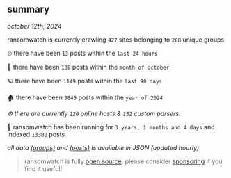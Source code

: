 
## summary
_october 12th, 2024_

ransomwatch is currently crawling `427` sites belonging to `208` unique groups

⏲ there have been `13` posts within the `last 24 hours`

🦈 there have been `138` posts within the `month of october`

🪐 there have been `1149` posts within the `last 90 days`

🏚 there have been `3845` posts within the `year of 2024`

_⚙️ there are currently `120` online hosts & `132` custom parsers._

🦕 ransomwatch has been running for `3 years, 1 months and 4 days` and indexed `13302` posts

_all data  [(groups)](http://ransomwhat.telemetry.ltd/groups) and [(posts)](http://ransomwhat.telemetry.ltd/posts) is available in JSON (updated hourly)_

> ransomwatch is fully [open source](https://github.com/joshhighet/ransomwatch#ransomwatch--). please consider [sponsoring](https://github.com/sponsors/joshhighet) if you find it useful!
